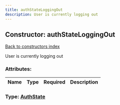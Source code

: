 ```yaml
---
title: authStateLoggingOut
description: User is currently logging out
---
```

## Constructor: authStateLoggingOut  
[Back to constructors index](index.md)



User is currently logging out

### Attributes:

| Name     |    Type       | Required | Description |
|----------|---------------|----------|-------------|



### Type: [AuthState](../types/AuthState.md)


